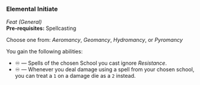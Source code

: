 ### Elemental Initiate
*Feat (General)*  
**Pre-requisites:** Spellcasting

Choose one from: *Aeromancy*, *Geomancy*, *Hydromancy*, or *Pyromancy*

You gain the following abilities:
* ♾️ — Spells of the chosen School you cast ignore *Resistance*.
* ♾️ — Whenever you deal damage using a spell from your chosen school, you can treat a `1` on a damage die as a `2` instead.
